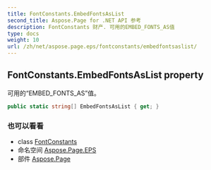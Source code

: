 ```yaml
---
title: FontConstants.EmbedFontsAsList
second_title: Aspose.Page for .NET API 参考
description: FontConstants 财产. 可用的EMBED_FONTS_AS值
type: docs
weight: 10
url: /zh/net/aspose.page.eps/fontconstants/embedfontsaslist/
---
```

## FontConstants.EmbedFontsAsList property

可用的“EMBED_FONTS_AS”值。

```csharp
public static string[] EmbedFontsAsList { get; }
```

### 也可以看看

* class [FontConstants](../)
* 命名空间 [Aspose.Page.EPS](../../fontconstants/)
* 部件 [Aspose.Page](../../../)


